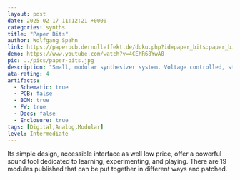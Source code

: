 ```yaml
---
layout: post
date: 2025-02-17 11:12:21 +0000
categories: synths
title: "Paper Bits"
author: Wolfgang Spahn
link: https://paperpcb.dernulleffekt.de/doku.php?id=paper_bits:paper_bits_main
demo: https://www.youtube.com/watch?v=4CEhR68YwA8
pic: ../pics/paper-bits.jpg
description: "Small, modular synthesizer system. Voltage controlled, stripboard compatible."
ata-rating: 4
artifacts:
  - Schematic: true
  - PCB: false
  - BOM: true
  - FW: true
  - Docs: false
  - Enclosure: true
tags: [Digital,Analog,Modular]
level: Intermediate
---
```


Its simple design, accessible interface as well low price, offer a powerful sound tool dedicated to learning, experimenting, and playing. There are 19 modules published that can be put together in different ways and patched.